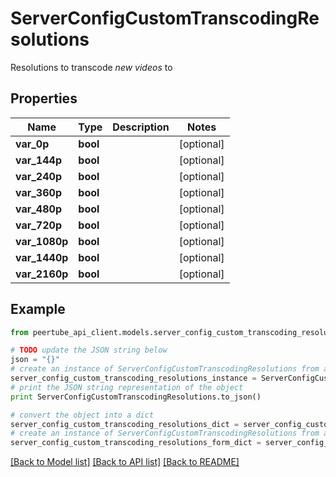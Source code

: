 # ServerConfigCustomTranscodingResolutions

Resolutions to transcode _new videos_ to

## Properties
Name | Type | Description | Notes
------------ | ------------- | ------------- | -------------
**var_0p** | **bool** |  | [optional] 
**var_144p** | **bool** |  | [optional] 
**var_240p** | **bool** |  | [optional] 
**var_360p** | **bool** |  | [optional] 
**var_480p** | **bool** |  | [optional] 
**var_720p** | **bool** |  | [optional] 
**var_1080p** | **bool** |  | [optional] 
**var_1440p** | **bool** |  | [optional] 
**var_2160p** | **bool** |  | [optional] 

## Example

```python
from peertube_api_client.models.server_config_custom_transcoding_resolutions import ServerConfigCustomTranscodingResolutions

# TODO update the JSON string below
json = "{}"
# create an instance of ServerConfigCustomTranscodingResolutions from a JSON string
server_config_custom_transcoding_resolutions_instance = ServerConfigCustomTranscodingResolutions.from_json(json)
# print the JSON string representation of the object
print ServerConfigCustomTranscodingResolutions.to_json()

# convert the object into a dict
server_config_custom_transcoding_resolutions_dict = server_config_custom_transcoding_resolutions_instance.to_dict()
# create an instance of ServerConfigCustomTranscodingResolutions from a dict
server_config_custom_transcoding_resolutions_form_dict = server_config_custom_transcoding_resolutions.from_dict(server_config_custom_transcoding_resolutions_dict)
```
[[Back to Model list]](../README.md#documentation-for-models) [[Back to API list]](../README.md#documentation-for-api-endpoints) [[Back to README]](../README.md)


